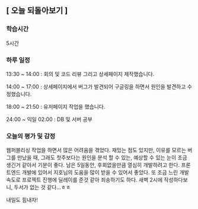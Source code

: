 ## [ 오늘 되돌아보기 ]

### 학습시간 

5시간

### 하루 일정

13:30 ~ 14:00 : 회의 및 코드 리뷰 그리고 상세페이지 제작했습니다.

14:00 ~ 17:00 : 상세페이지에서 버그가 발견되어 구글링을 하면서 원인을 발견하고 수정했습니다.

18:00 ~ 21:50 : 유저페이지 작업을 했습니다. 

24:00 ~ 익일 02:00 : DB 및 서버 공부

### 오늘의 평가 및 감정

웹퍼블리싱 작업을 하면서 많은 어려움을 겪었다. 재밌는 점도 있지만, 이유를 모르는 버그를 만났을 때, 그래도 첫주보다는 원인을 분석 할 수 있는, 예상할 수 있는 눈이 조금 생긴거 같아서 기분이 좋다. 남은 5일동안, 후회없을만큼 열심히 개발하려고 한다. 프론트엔드 개발에 있어서 지호님의 도움을 많이 받을 수 있어서 좋았다. 또 조금 느린 개발 속도로 프로젝트 진행에 딜레이를 준것 같아 죄송하기도 하다. 새벽 2시에 작성하다보니, 두서가 없는 것 같다...ㅎㅎ 

내일도 힘내자!


